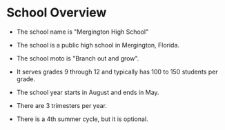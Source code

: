 # School Overview


- The school name is "Mergington High School"
- The school is a public high school in Mergington, Florida.
- The school moto is "Branch out and grow".
- It serves grades 9 through 12 and typically has 100 to 150 students per grade.

- The school year starts in August and ends in May.
- There are 3 trimesters per year.
- There is a 4th summer cycle, but it is optional.
